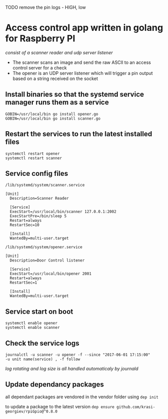 TODO
 remove the pin logs - HIGH, low


# Access control app written in golang for Raspberry PI
*consist of a scanner reader and udp server listener*
  * The scanner scans an image and send the raw ASCII to an access control server for a check
  * The opener is an UDP server listener which will trigger a pin output based on a string received on the socket

## Install binaries so that the systemd service manager runs them as a service
	GOBIN=/usr/local/bin go install opener.go
	GOBIN=/usr/local/bin go install scanner.go
## Restart the services to run the latest installed files
```
systemctl restart opener
systemctl restart scanner
```

## Service config files
```
/lib/systemd/system/scanner.service

[Unit]
  Description=Scanner Reader

  [Service]
  ExecStart=/usr/local/bin/scanner 127.0.0.1:2002
  ExecStartPre=/bin/sleep 5
  Restart=always
  RestartSec=10

  [Install]
  WantedBy=multi-user.target

/lib/systemd/system/opener.service

[Unit]
  Description=Door Control listener

  [Service]
  ExecStart=/usr/local/bin/opener 2001
  Restart=always
  RestartSec=1

  [Install]
  WantedBy=multi-user.target
```
## Service start on boot
```
systemctl enable opener
systemctl enable scanner

```


## Check the service logs

```
journalctl -u scanner -u opener -f --since "2017-06-01 17:15:00"
-u unit name(service) , -f follow
```
*log rotating and log size is all handled automaticaly by journald*

## Update dependancy packages
all dependant packages are vendored in the vendor folder using
`dep init`

to update a package to the latest version
`dep ensure github.com/krasi-georgiev/rpiGpio@^0.8.0`
